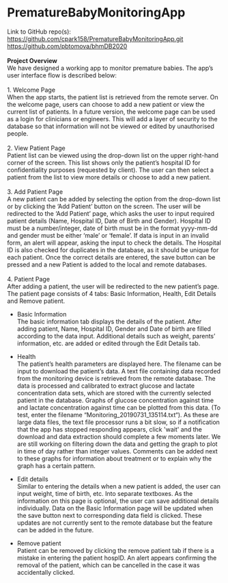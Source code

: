 # PrematureBabyMonitoringApp
Link to GitHub repo(s):
<br>https://github.com/cpark158/PrematureBabyMonitoringApp.git
<br>https://github.com/pbtomova/bhmDB2020 
<br>
<br>**Project Overview**
<br>We have designed a working app to monitor premature babies. The app’s user interface flow is described below:
<br>
<br>1. Welcome Page
<br>When the app starts, the patient list is retrieved from the remote server. On the welcome page, users can choose to add a new patient or view the current list of patients. In a future version, the welcome page can be used as a login for clinicians or engineers. This will add a layer of security to the database so that information will not be viewed or edited by unauthorised people. 
<br>
<br>2. View Patient Page
<br>Patient list can be viewed using the drop-down list on the upper right-hand corner of the screen. This list shows only the patient’s hospital ID for confidentiality purposes (requested by client). The user can then select a patient from the list to view more details or choose to add a new patient.
<br>
<br>3. Add Patient Page
<br>A new patient can be added by selecting the option from the drop-down list or by clicking the ‘Add Patient’ button on the screen. The user will be redirected to the ‘Add Patient’ page, which asks the user to input required patient details (Name, Hospital ID, Date of Birth and Gender). Hospital ID must be a number/integer, date of birth must be in the format yyyy-mm-dd and gender must be either ‘male’ or ‘female’. If data is input in an invalid form, an alert will appear, asking the input to check the details. The Hospital ID is also checked for duplicates in the database, as it should be unique for each patient. Once the correct details are entered, the save button can be pressed and a new Patient is added to the local and remote databases.
<br>
<br>4. Patient Page
<br>After adding a patient, the user will be redirected to the new patient’s page. The patient page consists of 4 tabs: Basic Information, Health, Edit Details and Remove patient. 
* Basic Information
<br>The basic information tab displays the details of the patient. After adding patient, Name, Hospital ID, Gender and Date of birth are filled according to the data input. Additional details such as weight, parents’ information, etc. are added or edited through the Edit Details tab. 

* Health
<br>The patient’s health parameters are displayed here. The filename can be input to download the patient’s data. A text file containing data recorded from the monitoring device is retrieved from the remote database. The data is processed and calibrated to extract glucose and lactate concentration data sets, which are stored with the currently selected patient in the database. Graphs of glucose concentration against time and lactate concentration against time can be plotted from this data. (To test, enter the filename “Monitoring_20190731_135114.txt“). As these are large data files, the text file processor runs a bit slow, so if a notification that the app has stopped responding appears, click 'wait' and the download and data extraction should complete a few moments later. We are still working on filtering down the data and getting the graph to plot in time of day rather than integer values. Comments can be added next to these graphs for information about treatment or to explain why the graph has a certain pattern.

* Edit details
<br>Similar to entering the details when a new patient is added, the user can input weight, time of birth, etc. Into separate textboxes. As the information on this page is optional, the user can save additional details individually. Data on the Basic Information page will be updated when the save button next to corresponding data field is clicked. These updates are not currently sent to the remote database but the feature can be added in the future.  

* Remove patient
<br>Patient can be removed by clicking the remove patient tab if there is a mistake in entering the patient hospID. An alert appears confirming the removal of the patient, which can be cancelled in the case it was accidentally clicked.
